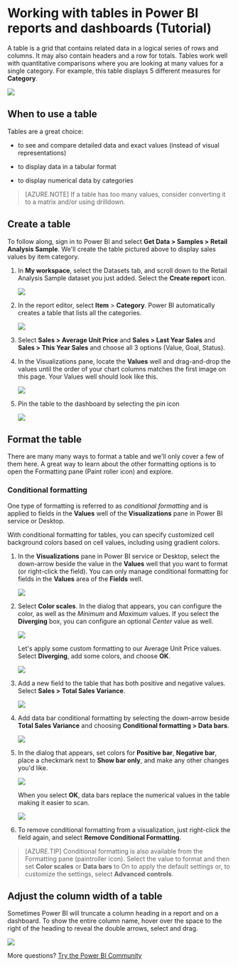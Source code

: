 ﻿<properties
   pageTitle="Table visualizations in reports and dashboards (Tutorial)"
   description="Tips for working with table visualizations in Power BI reports and dashboards, including how to resize column widths."
   services="powerbi"
   documentationCenter=""
   authors="mihart"
   manager="erikre"
   backup=""
   editor=""
   tags=""
   featuredVideoId=""
      qualityFocus=""
   qualityDate=""/>

<tags
   ms.service="powerbi"
   ms.devlang="NA"
   ms.topic="article"
   ms.tgt_pltfrm="NA"
   ms.workload="powerbi"
   ms.date="06/28/2017"
   ms.author="mihart"/>

# Working with tables in Power BI reports and dashboards (Tutorial)

A table is a grid that contains related data in a logical series of rows and columns. It may also contain headers and a row for totals. Tables work well with quantitative comparisons where you are looking at many values for a single category. For example, this table displays 5 different measures for **Category**.

![](media/powerbi-service-tutorial-tables/table.png)

##  When to use a table
Tables are a great choice:

-  to see and compare detailed data and exact values (instead of visual representations)

-  to display data in a tabular format

-   to display numerical data by categories   

>[AZURE.NOTE] If a table has too many values, consider converting it to a matrix and/or using drilldown.

##  Create a table  

To follow along, sign in to Power BI and select **Get Data > Samples > Retail Analysis Sample**. We'll create the table pictured above to display sales values by item category.

1. In **My workspace**, select the Datasets tab, and scroll down to the Retail Analysis Sample dataset you just added.  Select the **Create report** icon.

   ![](media/powerbi-service-tutorial-tables/power-bi-create-report.png)

2. In the report editor, select **Item** > **Category**.  Power BI automatically creates a table that lists all the categories.

    ![](media/powerbi-service-tutorial-tables/power-bi-table1.png)

2.  Select **Sales > Average Unit Price** and **Sales > Last Year Sales** and **Sales > This Year Sales** and choose all 3 options (Value, Goal, Status).   

3. In the Visualizations pane, locate the **Values** well and drag-and-drop the values until the order of your chart columns matches the first image on this page.  Your Values well should look like this.

    ![](media/powerbi-service-tutorial-tables/power-bi-table2.png)

4. Pin the table to the dashboard by selecting the pin icon  

     ![](media/powerbi-service-tutorial-tables/PBI_PinTile.png)

## Format the table
There are many many ways to format a table and we'll only cover a few of them here. A great way to learn about the other formatting options is to open the Formatting pane (Paint roller icon) and explore.

###    Conditional formatting
One type of formatting is referred to as *conditional formatting* and is applied to fields in the **Values** well of the **Visualizations** pane in Power BI service or Desktop. 

With conditional formatting for tables, you can specify customized cell background colors based on cell values, including using gradient colors. 

1. In the **Visualizations** pane in Power BI service or Desktop, select the down-arrow beside the value in the **Values** well that you want to format (or right-click the field). You can only manage conditional formatting for fields in the **Values** area of the **Fields** well.

    ![](media/powerbi-service-tutorial-tables/power-bi-conditional-formatting-options.png)

2. Select **Color scales**. In the dialog that appears, you can configure the color, as well as the *Minimum* and *Maximum* values. If you select the **Diverging** box, you can configure an optional *Center* value as well.

    ![](media/powerbi-service-tutorial-tables/power-bi-color-scales.png)

    Let's apply some custom formatting to our Average Unit Price values. Select **Diverging**, add some colors, and choose **OK**. 

    ![](media/powerbi-service-tutorial-tables/power-bi-color-scales2.png)

3. Add a new field to the table that has both positive and negative values.  Select **Sales > Total Sales Variance**. 

   ![](media/powerbi-service-tutorial-tables/power-bi-conditional-formatting2.png)

4. Add data bar conditional formatting by selecting the down-arrow beside **Total Sales Variance** and choosing **Conditional formatting > Data bars**.

   ![](media/powerbi-service-tutorial-tables/power-bi-conditional-formatting-data-bars.png)

5. In the dialog that appears, set colors for **Positive bar**, **Negative bar**, place a checkmark next to **Show bar only**, and make any other changes you'd like.
    
    ![](media/powerbi-service-tutorial-tables/power-bi-data-bars.png)

    When you select **OK**, data bars replace the numerical values in the table making it easier to scan.

    ![](media/powerbi-service-tutorial-tables/power-bi-conditional-formatting-data-bars2.png)

6. To remove conditional formatting from a visualization, just right-click the field again, and select **Remove Conditional Formatting**.

>[AZURE.TIP] Conditional formatting is also available from the Formatting pane (paintroller icon). Select the value to format and then set **Color scales** or **Data bars** to On to apply the default settings or, to customize the settings, select **Advanced controls**.
  

##  Adjust the column width of a table
Sometimes Power BI will truncate a column heading in a report and on a dashboard. To show the entire column name, hover over the space to the right of the heading to reveal the double arrows, select and drag.

![](media/powerbi-service-tutorial-tables/resizetable.gif)


More questions? [Try the Power BI Community](http://community.powerbi.com/)
